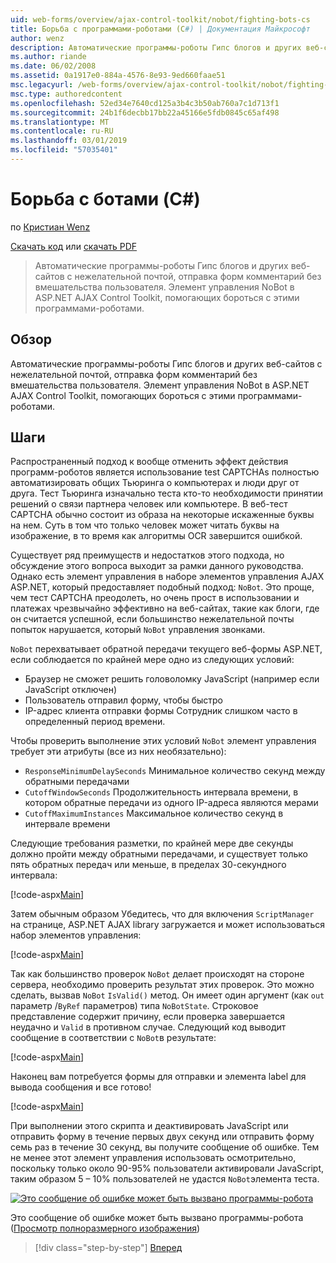 ```yaml
---
uid: web-forms/overview/ajax-control-toolkit/nobot/fighting-bots-cs
title: Борьба с программами-роботами (C#) | Документация Майкрософт
author: wenz
description: Автоматические программы-роботы Гипс блогов и других веб-сайтов с нежелательной почтой, отправка форм комментарий без вмешательства пользователя. Элемент управления NoBot в ASP.NET AJAX Con...
ms.author: riande
ms.date: 06/02/2008
ms.assetid: 0a1917e0-884a-4576-8e93-9ed660faae51
msc.legacyurl: /web-forms/overview/ajax-control-toolkit/nobot/fighting-bots-cs
msc.type: authoredcontent
ms.openlocfilehash: 52ed34e7640cd125a3b4c3b50ab760a7c1d713f1
ms.sourcegitcommit: 24b1f6decbb17bb22a45166e5fdb0845c65af498
ms.translationtype: MT
ms.contentlocale: ru-RU
ms.lasthandoff: 03/01/2019
ms.locfileid: "57035401"
---
```

<a name="fighting-bots-c"></a>Борьба с ботами (C#)
====================
по [Кристиан Wenz](https://github.com/wenz)

[Скачать код](http://download.microsoft.com/download/9/3/f/93f8daea-bebd-4821-833b-95205389c7d0/NoBot0.cs.zip) или [скачать PDF](http://download.microsoft.com/download/b/6/a/b6ae89ee-df69-4c87-9bfb-ad1eb2b23373/nobot0CS.pdf)

> Автоматические программы-роботы Гипс блогов и других веб-сайтов с нежелательной почтой, отправка форм комментарий без вмешательства пользователя. Элемент управления NoBot в ASP.NET AJAX Control Toolkit, помогающих бороться с этими программами-роботами.


## <a name="overview"></a>Обзор

Автоматические программы-роботы Гипс блогов и других веб-сайтов с нежелательной почтой, отправка форм комментарий без вмешательства пользователя. Элемент управления NoBot в ASP.NET AJAX Control Toolkit, помогающих бороться с этими программами-роботами.

## <a name="steps"></a>Шаги

Распространенный подход к вообще отменить эффект действия программ-роботов является использование test CAPTCHAs полностью автоматизировать общих Тьюринга о компьютерах и люди друг от друга. Тест Тьюринга изначально теста кто-то необходимости принятии решений о связи партнера человек или компьютере. В веб-тест CAPTCHA обычно состоит из образа на некоторые искаженные буквы на нем. Суть в том что только человек может читать буквы на изображение, в то время как алгоритмы OCR завершится ошибкой.

Существует ряд преимуществ и недостатков этого подхода, но обсуждение этого вопроса выходит за рамки данного руководства. Однако есть элемент управления в наборе элементов управления AJAX ASP.NET, который предоставляет подобный подход: `NoBot`. Это проще, чем тест CAPTCHA преодолеть, но очень прост в использовании и платежах чрезвычайно эффективно на веб-сайтах, такие как блоги, где он считается успешной, если большинство нежелательной почты попыток нарушается, который `NoBot` управления звонками.

`NoBot` перехватывает обратной передачи текущего веб-формы ASP.NET, если соблюдается по крайней мере одно из следующих условий:

- Браузер не сможет решить головоломку JavaScript (например если JavaScript отключен)
- Пользователь отправил форму, чтобы быстро
- IP-адрес клиента отправки формы Сотрудник слишком часто в определенный период времени.

Чтобы проверить выполнение этих условий `NoBot` элемент управления требует эти атрибуты (все из них необязательно):

- `ResponseMinimumDelaySeconds` Минимальное количество секунд между обратными передачами
- `CutoffWindowSeconds` Продолжительность интервала времени, в котором обратные передачи из одного IP-адреса являются мерами
- `CutoffMaximumInstances` Максимальное количество секунд в интервале времени

Следующие требования разметки, по крайней мере две секунды должно пройти между обратными передачами, и существует только пять обратных передач или меньше, в пределах 30-секундного интервала:

[!code-aspx[Main](fighting-bots-cs/samples/sample1.aspx)]

Затем обычным образом Убедитесь, что для включения `ScriptManager` на странице, ASP.NET AJAX library загружается и может использоваться набор элементов управления:

[!code-aspx[Main](fighting-bots-cs/samples/sample2.aspx)]

Так как большинство проверок `NoBot` делает происходят на стороне сервера, необходимо проверить результат этих проверок. Это можно сделать, вызвав `NoBot` `IsValid()` метод. Он имеет один аргумент (как `out` параметр /`ByRef` параметров) типа `NoBotState`. Строковое представление содержит причину, если проверка завершается неудачно и `Valid` в противном случае. Следующий код выводит сообщение в соответствии с `NoBot`в результате:

[!code-aspx[Main](fighting-bots-cs/samples/sample3.aspx)]

Наконец вам потребуется формы для отправки и элемента label для вывода сообщения и все готово!

[!code-aspx[Main](fighting-bots-cs/samples/sample4.aspx)]

При выполнении этого скрипта и деактивировать JavaScript или отправить форму в течение первых двух секунд или отправить форму семь раз в течение 30 секунд, вы получите сообщение об ошибке. Тем не менее этот элемент управления использовать осмотрительно, поскольку только около 90-95% пользователи активировали JavaScript, таким образом 5 – 10% пользователей не удастся `NoBot`элемента теста.


[![Это сообщение об ошибке может быть вызвано программы-робота](fighting-bots-cs/_static/image2.png)](fighting-bots-cs/_static/image1.png)

Это сообщение об ошибке может быть вызвано программы-робота ([Просмотр полноразмерного изображения](fighting-bots-cs/_static/image3.png))

> [!div class="step-by-step"]
> [Вперед](fighting-bots-vb.md)
